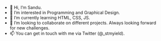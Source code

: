 - 👋 Hi, I’m Sandu. 
- 👀 I’m interested in Programming and Graphical Design. 
- 🌱 I’m currently learning HTML, CSS, JS.
- 💞️ I’m looking to collaborate on different projects. Always looking forward for new challenges.
- 📫 You can get in touch with me via  Twitter (@_stmyield). 
<!---
stmyield/stmyield is a ✨ special ✨ repository because its `README.md` (this file) appears on your GitHub profile.
You can click the Preview link to take a look at your changes.
--->
